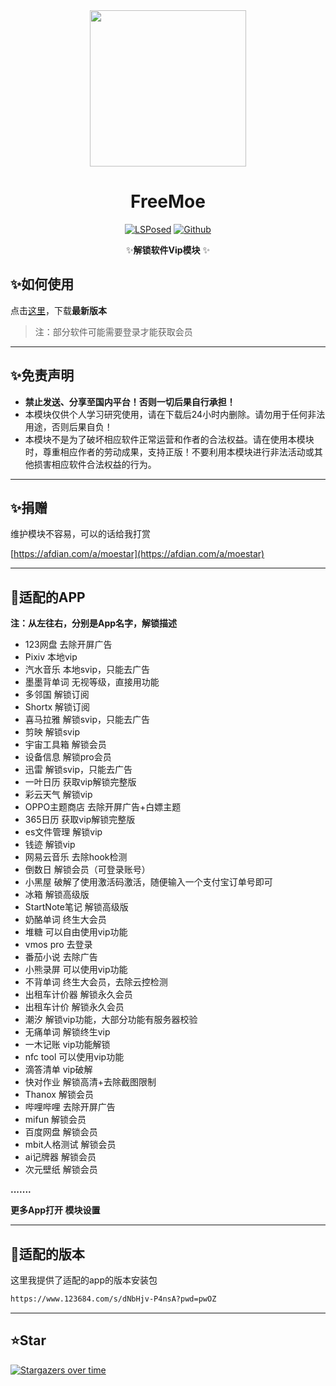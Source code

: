 <div align="center">
<img src="https://s21.ax1x.com/2025/09/13/pVWBZJH.png"  width="250" height="250" />


# FreeMoe
[![LSPosed](https://img.shields.io/badge/LSPosed-Module-blue.svg)](https://github.com/Xposed-Modules-Repo/me.feimeng.vip/releases)
[![Github](https://img.shields.io/badge/Github-FreeMoe-black.svg)](https://github.com/HunMoe/FreeMoe)


✨**解锁软件Vip模块** ✨

</div>


## ✨如何使用

点击[这里](https://github.com/Xposed-Modules-Repo/me.feimeng.vip/releases)，下载**最新版本**

> 注：部分软件可能需要登录才能获取会员

---

## ✨免责声明

- **禁止发送、分享至国内平台！否则一切后果自行承担！**
- 本模块仅供个人学习研究使用，请在下载后24小时内删除。请勿用于任何非法用途，否则后果自负！
- 本模块不是为了破坏相应软件正常运营和作者的合法权益。请在使用本模块时，尊重相应作者的劳动成果，支持正版！不要利用本模块进行非法活动或其他损害相应软件合法权益的行为。


---

## ✨捐赠

维护模块不容易，可以的话给我打赏

[https://afdian.com/a/moestar](https://afdian.com/a/moestar)

---

## 🎇适配的APP

**注：从左往右，分别是App名字，解锁描述**

- 123网盘 去除开屏广告
- Pixiv 本地vip
- 汽水音乐 本地svip，只能去广告
- 墨墨背单词 无视等级，直接用功能
- 多邻国 解锁订阅
- Shortx 解锁订阅
- 喜马拉雅 解锁svip，只能去广告
- 剪映 解锁svip
- 宇宙工具箱 解锁会员
- 设备信息 解锁pro会员
- 迅雷 解锁svip，只能去广告
- 一叶日历 获取vip解锁完整版
- 彩云天气 解锁vip
- OPPO主题商店 去除开屏广告+白嫖主题
- 365日历 获取vip解锁完整版
- es文件管理 解锁vip
- 钱迹 解锁vip
- 网易云音乐 去除hook检测
- 倒数日  解锁会员（可登录账号）
- 小黑屋 破解了使用激活码激活，随便输入一个支付宝订单号即可
- 冰箱 解锁高级版
- StartNote笔记 解锁高级版
- 奶酪单词 终生大会员
- 堆糖 可以自由使用vip功能
- vmos pro 去登录
- 番茄小说 去除广告 
- 小熊录屏 可以使用vip功能
- 不背单词 终生大会员，去除云控检测
- 出租车计价器 解锁永久会员
- 出租车计价 解锁永久会员
- 潮汐 解锁vip功能，大部分功能有服务器校验
- 无痛单词 解锁终生vip
- 一木记账 vip功能解锁
- nfc tool 可以使用vip功能
- 滴答清单 vip破解
- 快对作业 解锁高清+去除截图限制
- Thanox 解锁会员
- 哔哩哔哩 去除开屏广告
- mifun 解锁会员
- 百度网盘 解锁会员
- mbit人格测试 解锁会员
- ai记牌器 解锁会员
- 次元壁纸 解锁会员

**.......**

**更多App打开 模块设置**

---

## 🍋适配的版本

这里我提供了适配的app的版本安装包

```bash
https://www.123684.com/s/dNbHjv-P4nsA?pwd=pwOZ
```

---

## ⭐Star

[![Stargazers over time](https://starchart.cc/HunMoe/FreeMoe.svg)](https://starchart.cc/HunMoe/FreeMoe/)

## 
